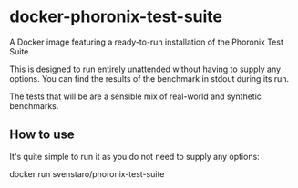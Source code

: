 # docker-phoronix-test-suite
A Docker image featuring a ready-to-run installation of the Phoronix Test Suite

This is designed to run entirely unattended without having to supply any options. You can find the results of the benchmark in stdout during its run.

The tests that will be are a sensible mix of real-world and synthetic benchmarks.

## How to use

It's quite simple to run it as you do not need to supply any options:

  docker run svenstaro/phoronix-test-suite
